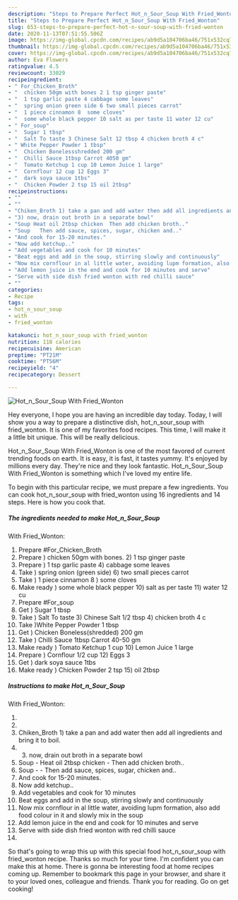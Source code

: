 ```yaml
---
description: "Steps to Prepare Perfect Hot_n_Sour_Soup With Fried_Wonton"
title: "Steps to Prepare Perfect Hot_n_Sour_Soup With Fried_Wonton"
slug: 653-steps-to-prepare-perfect-hot-n-sour-soup-with-fried-wonton
date: 2020-11-13T07:51:55.506Z
image: https://img-global.cpcdn.com/recipes/ab9d5a104706ba46/751x532cq70/hot_n_sour_soup-with-fried_wonton-recipe-main-photo.jpg
thumbnail: https://img-global.cpcdn.com/recipes/ab9d5a104706ba46/751x532cq70/hot_n_sour_soup-with-fried_wonton-recipe-main-photo.jpg
cover: https://img-global.cpcdn.com/recipes/ab9d5a104706ba46/751x532cq70/hot_n_sour_soup-with-fried_wonton-recipe-main-photo.jpg
author: Eva Flowers
ratingvalue: 4.5
reviewcount: 33029
recipeingredient:
- " For_Chicken_Broth"
- "  chicken 50gm with bones 2 1 tsp ginger paste"
- "  1 tsp garlic paste 4 cabbage some leaves"
- "  spring onion green side 6 two small pieces carrot"
- "  1 piece cinnamon 8  some cloves"
- "  some whole black pepper 10 salt as per taste 11 water 12 cu"
- " For_soup"
- "  Sugar 1 tbsp"
- "  Salt To taste 3 Chinese Salt 12 tbsp 4 chicken broth 4 c"
- " White Pepper Powder 1 tbsp"
- "  Chicken Bonelessshredded 200 gm"
- "  Chilli Sauce 1tbsp Carrot 4050 gm"
- "  Tomato Ketchup 1 cup 10 Lemon Juice 1 large"
- "  Cornflour 12 cup 12 Eggs 3"
- "  dark soya sauce 1tbs"
- "  Chicken Powder 2 tsp 15 oil 2tbsp"
recipeinstructions:
- ""
- ""
- "Chiken_Broth 1) take a pan and add water then add all ingredients and bring it to boil."
- "3) now, drain out broth in a separate bowl"
- "Soup Heat oil 2tbsp chicken  Then add chicken broth.."
- "Soup   Then add sauce, spices, sugar, chicken and.."
- "And cook for 15-20 minutes."
- "Now add ketchup.."
- "Add vegetables and cook for 10 minutes"
- "Beat eggs and add in the soup, stirring slowly and continuously"
- "Now mix cornflour in al little water, avoiding lupm formation, also add food colour in it and slowly mix in the soup"
- "Add lemon juice in the end and cook for 10 minutes and serve"
- "Serve with side dish fried wonton with red chilli sauce"
- ""
categories:
- Recipe
tags:
- hot_n_sour_soup
- with
- fried_wonton

katakunci: hot_n_sour_soup with fried_wonton 
nutrition: 118 calories
recipecuisine: American
preptime: "PT21M"
cooktime: "PT56M"
recipeyield: "4"
recipecategory: Dessert

---
```



![Hot_n_Sour_Soup
With Fried_Wonton](https://img-global.cpcdn.com/recipes/ab9d5a104706ba46/751x532cq70/hot_n_sour_soup-with-fried_wonton-recipe-main-photo.jpg)

Hey everyone, I hope you are having an incredible day today. Today, I will show you a way to prepare a distinctive dish, hot_n_sour_soup
with fried_wonton. It is one of my favorites food recipes. This time, I will make it a little bit unique. This will be really delicious.

Hot_n_Sour_Soup
With Fried_Wonton is one of the most favored of current trending foods on earth. It is easy, it is fast, it tastes yummy. It's enjoyed by millions every day. They're nice and they look fantastic. Hot_n_Sour_Soup
With Fried_Wonton is something which I've loved my entire life.




To begin with this particular recipe, we must prepare a few ingredients. You can cook hot_n_sour_soup
with fried_wonton using 16 ingredients and 14 steps. Here is how you cook that.

<!--inarticleads1-->

##### The ingredients needed to make Hot_n_Sour_Soup
With Fried_Wonton:

1. Prepare  #For_Chicken_Broth
1. Prepare  ) chicken 50gm with bones. 2) 1 tsp ginger paste
1. Prepare  ) 1 tsp garlic paste 4) cabbage some leaves
1. Take  ) spring onion (green side) 6) two small pieces carrot
1. Take  ) 1 piece cinnamon 8 ) some cloves
1. Make ready  ) some whole black pepper 10) salt as per taste 11) water 12 cu
1. Prepare  #For_soup
1. Get  ) Sugar 1 tbsp
1. Take  ) Salt To taste 3) Chinese Salt 1/2 tbsp 4) chicken broth 4 c
1. Take  )White Pepper Powder 1 tbsp
1. Get  ) Chicken Boneless(shredded) 200 gm
1. Take  ) Chilli Sauce 1tbsp Carrot 40-50 gm
1. Make ready  ) Tomato Ketchup 1 cup 10) Lemon Juice 1 large
1. Prepare  ) Cornflour 1/2 cup 12) Eggs 3
1. Get  ) dark soya sauce 1tbs
1. Make ready  ) Chicken Powder 2 tsp 15) oil 2tbsp




<!--inarticleads2-->

##### Instructions to make Hot_n_Sour_Soup
With Fried_Wonton:

1. 
1. 
1. Chiken_Broth 1) take a pan and add water then add all ingredients and bring it to boil.
1. 3) now, drain out broth in a separate bowl
1. Soup - Heat oil 2tbsp chicken -  Then add chicken broth..
1. Soup -  -  Then add sauce, spices, sugar, chicken and..
1. And cook for 15-20 minutes.
1. Now add ketchup..
1. Add vegetables and cook for 10 minutes
1. Beat eggs and add in the soup, stirring slowly and continuously
1. Now mix cornflour in al little water, avoiding lupm formation, also add food colour in it and slowly mix in the soup
1. Add lemon juice in the end and cook for 10 minutes and serve
1. Serve with side dish fried wonton with red chilli sauce
1. 




So that's going to wrap this up with this special food hot_n_sour_soup
with fried_wonton recipe. Thanks so much for your time. I'm confident you can make this at home. There is gonna be interesting food at home recipes coming up. Remember to bookmark this page in your browser, and share it to your loved ones, colleague and friends. Thank you for reading. Go on get cooking!

